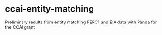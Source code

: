 # ccai-entity-matching
Preliminary results from entity matching FERC1 and EIA data with Panda for the CCAI grant
